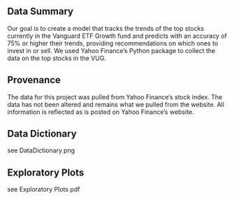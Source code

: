 ## Data Summary
Our goal is to create a model that tracks the trends of the top stocks currently in the Vanguard ETF Growth fund and predicts with an accuracy of 75% or higher their trends, providing recommendations on which ones to invest in or sell. We used Yahoo Finance’s Python package to collect the data on the top stocks in the VUG.

## Provenance
The data for this project was pulled from Yahoo Finance’s stock index. The data has not been altered and remains what we pulled from the website. All information is reflected as is posted on Yahoo Finance’s website.

## Data Dictionary
see DataDictionary.png

## Exploratory Plots
see Exploratory Plots pdf
